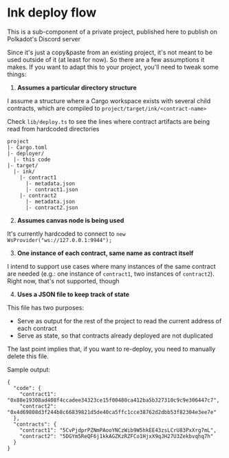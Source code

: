 # Ink deploy flow

This is a sub-component of a private project, published here to publish on
Polkadot's Discord server

Since it's just a copy&paste from an existing project, it's not meant to be used
outside of it (at least for now).
So there are a few assumptions it makes. If you want to adapt this to your
project, you'll need to tweak some things:

1. **Assumes a particular directory structure**

I assume a structure where a Cargo workspace exists with several child
contracts, which are compiled to `project/target/ink/<contract-name>`

Check `lib/deploy.ts` to see the lines where contract artifacts are being read
from hardcoded directories

```
project
|- Cargo.toml
|- deployer/
  |- this code
|- target/
  |- ink/
    |- contract1
      |- metadata.json
      |- contract1.json
    |- contract2
      |- metadata.json
      |- contract2.json
```


2. **Assumes canvas node is being used**

It's currently hardcoded to connect to `new WsProvider("ws://127.0.0.1:9944");`

3. **One instance of each contract, same name as contract itself**

I intend to support use cases where many instances of the same contract are
needed (e.g.: one instance of `contract1`, two instances of `contract2`). Right
now, that's not supported, though

4. **Uses a JSON file to keep track of state**

This file has two purposes:
- Serve as output for the rest of the project to read the current address of
    each contract
- Serve as state, so that contracts already deployed are not duplicated

The last point implies that, if you want to re-deploy, you need to manually
delete this file.

Sample output:

```
{
  "code": {
    "contract1": "0x88e19308ad408f4ccadee34323ce15f00480ca412ba5b327310c9c9e306447c7",
    "contract2": "0x4d69808d3f244b8c66839821d5de40ca5ffc1cce38762d2dbb53f82304e3ee7e"
  },
  "contracts": {
    "contract1": "5CvPjdprPZNmPAooYNCzWib9W5hkEE43zsLCrU83PxXrg7mL",
    "contract2": "5DGYm5ReQF6j1kkAGZKzRZFCo1HjxX9qJH27U3Zekbvqhq7h"
  }
}
```

